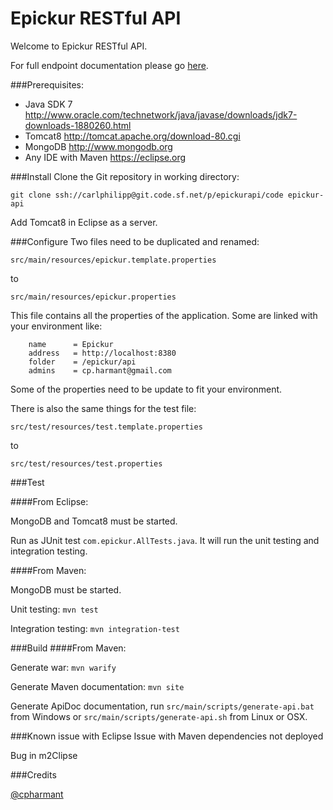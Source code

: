 Epickur RESTful API
===================

Welcome to Epickur RESTful API.

For full endpoint documentation please go [here](../../apidoc/index.html).

###Prerequisites:
* Java SDK 7 http://www.oracle.com/technetwork/java/javase/downloads/jdk7-downloads-1880260.html
* Tomcat8 http://tomcat.apache.org/download-80.cgi
* MongoDB http://www.mongodb.org
* Any IDE with Maven https://eclipse.org

###Install
Clone the Git repository in working directory:

`git clone ssh://carlphilipp@git.code.sf.net/p/epickurapi/code epickur-api`

Add Tomcat8 in Eclipse as a server.

###Configure
Two files need to be duplicated and renamed:

`src/main/resources/epickur.template.properties`

to

`src/main/resources/epickur.properties`


This file contains all the properties of the application. Some are linked with your environment like:

```
	name      = Epickur
	address	  = http://localhost:8380
	folder    = /epickur/api
	admins    = cp.harmant@gmail.com
```

Some of the properties need to be update to fit your environment.

There is also the same things for the test file:

`src/test/resources/test.template.properties`

to

`src/test/resources/test.properties`

###Test


####From Eclipse:

MongoDB and Tomcat8 must be started.

Run as JUnit test `com.epickur.AllTests.java`. It will run the unit testing and integration testing.

####From Maven:

MongoDB must be started.

Unit testing: `mvn test`

Integration testing: `mvn integration-test`


###Build
####From Maven:

Generate war: `mvn warify`

Generate Maven documentation: `mvn site`

Generate ApiDoc documentation, run `src/main/scripts/generate-api.bat` from Windows or `src/main/scripts/generate-api.sh` from Linux or OSX.


###Known issue with Eclipse
Issue with Maven dependencies not deployed

Bug in m2Clipse

###Credits

[@cpharmant](https://twitter.com/cpharmant)
